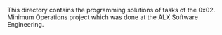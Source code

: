This directory contains the programming solutions of tasks of the 0x02. Minimum Operations project which was done at the ALX Software Engineering.
